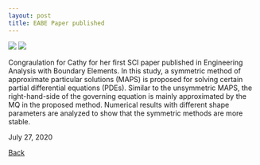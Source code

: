 ```yaml
---
layout: post
title: EABE Paper published
---
```

<img src="https://raw.githubusercontent.com/FiniteTsai/FiniteTsai.github.io/master/images/posts/Chen.png">
<img src="https://raw.githubusercontent.com/FiniteTsai/FiniteTsai.github.io/master/images/posts/Chen2.png">

Congraulation for Cathy for her first SCI paper published in Engineering Analysis with Boundary Elements. In this study, a symmetric method of approximate particular solutions (MAPS) is proposed for solving certain partial differential equations (PDEs). Similar to the unsymmetric MAPS, the right-hand-side of the governing equation is mainly approximated by the MQ in the proposed method. Numerical results with different shape parameters are analyzed to show that the symmetric methods are more stable.

July 27, 2020

[Back](https://finitetsai.github.io/)
